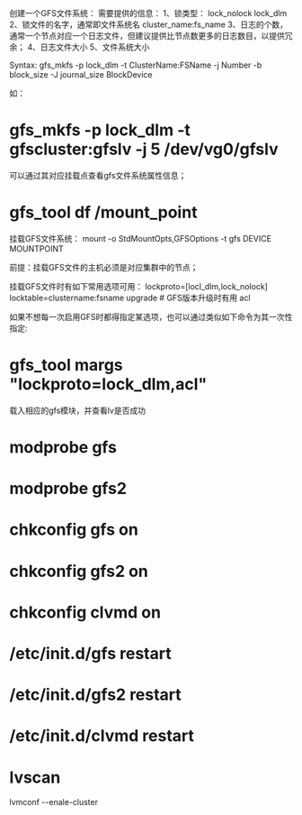 创建一个GFS文件系统：
需要提供的信息：
1、锁类型：
	lock_nolock
	lock_dlm
2、锁文件的名字，通常即文件系统名
	cluster_name:fs_name
3、日志的个数，通常一个节点对应一个日志文件，但建议提供比节点数更多的日志数目，以提供冗余；
4、日志文件大小
5、文件系统大小

Syntax: gfs_mkfs -p lock_dlm -t ClusterName:FSName -j Number -b block_size -J journal_size BlockDevice

如：
# gfs_mkfs -p lock_dlm -t gfscluster:gfslv -j 5 /dev/vg0/gfslv
	
可以通过其对应挂载点查看gfs文件系统属性信息；
# gfs_tool df /mount_point




挂载GFS文件系统：
mount -o StdMountOpts,GFSOptions -t gfs DEVICE MOUNTPOINT

前提：挂载GFS文件的主机必须是对应集群中的节点；

挂载GFS文件时有如下常用选项可用：
lockproto=[locl_dlm,lock_nolock]
locktable=clustername:fsname
upgrade # GFS版本升级时有用
acl

如果不想每一次启用GFS时都得指定某选项，也可以通过类似如下命令为其一次性指定:
# gfs_tool margs "lockproto=lock_dlm,acl"



载入相应的gfs模块，并查看lv是否成功

# modprobe gfs
# modprobe gfs2
# chkconfig gfs on
# chkconfig gfs2 on

# chkconfig clvmd on

# /etc/init.d/gfs restart
# /etc/init.d/gfs2 restart
# /etc/init.d/clvmd restart

# lvscan
lvmconf --enale-cluster

